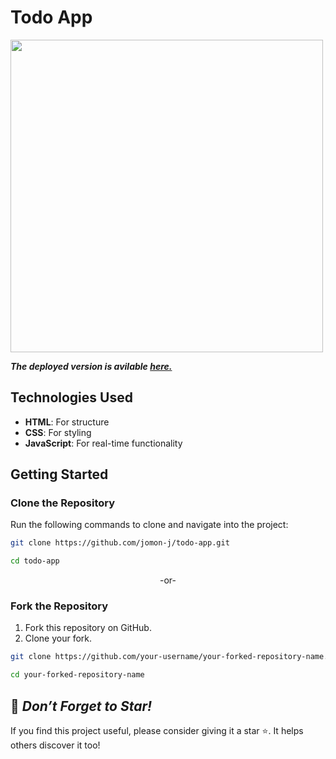 # Todo App

<img src ="https://github.com/user-attachments/assets/fec595af-c718-434b-bd9a-eb832aea87a4" width="500">

***The deployed version is avilable [here.](https://todo-jomon.vercel.app/)***

## Technologies Used  
- **HTML**: For structure  
- **CSS**: For styling  
- **JavaScript**: For real-time functionality

## Getting Started  

### Clone the Repository  
Run the following commands to clone and navigate into the project:

```bash  
git clone https://github.com/jomon-j/todo-app.git
```
```bash
cd todo-app
```

<p align ="center">-or-</p>

### Fork the Repository  
1. Fork this repository on GitHub.  
2. Clone your fork.

```bash  
git clone https://github.com/your-username/your-forked-repository-name.git
```
```bash
cd your-forked-repository-name    
```

## 🌟 *Don’t Forget to Star!*
If you find this project useful, please consider giving it a star ⭐. It helps others discover it too!
